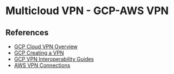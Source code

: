 # Multicloud VPN - GCP-AWS VPN

## References

*   [GCP Cloud VPN Overview](https://cloud.google.com/compute/docs/vpn/overview)
*   [GCP Creating a
    VPN](https://cloud.google.com/compute/docs/vpn/creating-vpns)
*   [GCP VPN Interoperability
    Guides](https://cloud.google.com/compute/docs/vpn/interop-guides)
*   [AWS VPN
    Connections](http://docs.aws.amazon.com/AmazonVPC/latest/UserGuide/vpn-connections.html)
